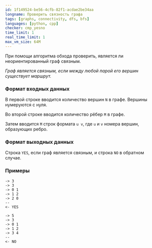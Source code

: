 ```yaml
---
id: 1f149524-be56-4cfb-82f1-acdae2be34aa
longname: Проверить связность графа
tags: [graphs, connectivity, dfs, bfs]
languages: [python, cpp]
checker: cmp_yesno
time_limit: 1
real_time_limit: 1
max_vm_size: 64M
---
```


При помощи алгоритма обхода проверить, являетcя ли неориентированный граф связным.

*Граф является связным, если между любой парой его вершин существует маршрут.*


### Формат входных данных

В первой строке вводится количество вершин `N` в графе. Вершины нумеруются с нуля.

Во второй строке вводится количество рёбер `M` в графе.

Затем вводится `M` строк формата `u v`, где `u` и `v` номера вершин, образующих ребро.

### Формат выходных данных

Строка `YES`, если граф является связным, и строка `NO` в обратном случае.

### Примеры

```
-> 3
-> 3
-> 0 1
-> 1 2
-> 2 0
--
<- YES
```

```
-> 5
-> 3
-> 0 1
-> 1 2
-> 3 4
--
<- NO
```
